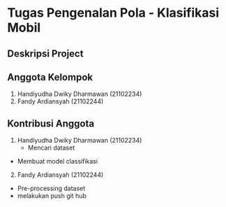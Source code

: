 # Tugas Pengenalan Pola - Klasifikasi Mobil
## Deskripsi Project









## Anggota Kelompok
1. Handiyudha Dwiky Dharmawan (21102234)
2. Fandy Ardiansyah (21102244)

## Kontribusi Anggota
1. Handiyudha Dwiky Dharmawan (21102234)
   - Mencari dataset
  - Membuat model classifikasi
2. Fandy Ardiansyah (21102244)
  - Pre-processing dataset
  - melakukan push git hub
